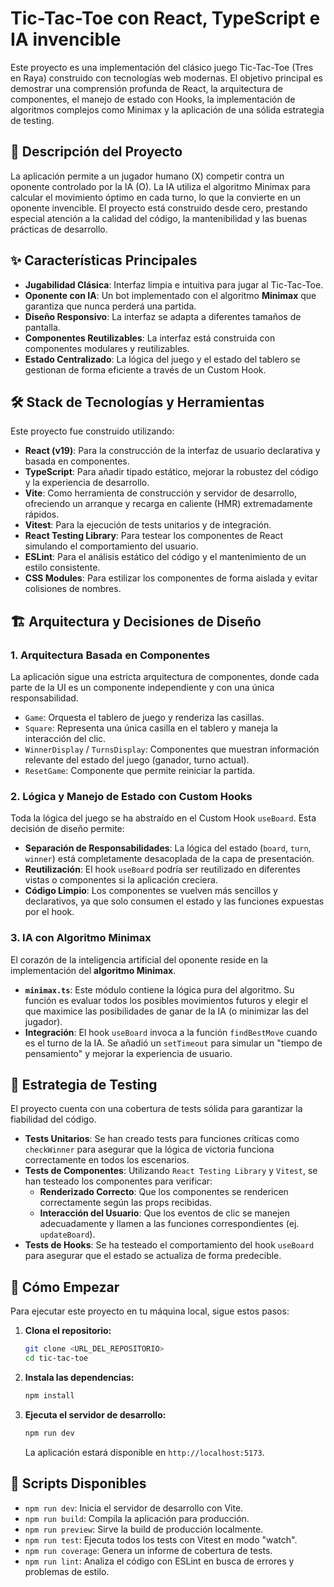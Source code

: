 # Tic-Tac-Toe con React, TypeScript e IA invencible

Este proyecto es una implementación del clásico juego Tic-Tac-Toe (Tres en Raya) construido con tecnologías web modernas. El objetivo principal es demostrar una comprensión profunda de React, la arquitectura de componentes, el manejo de estado con Hooks, la implementación de algoritmos complejos como Minimax y la aplicación de una sólida estrategia de testing.

## 📜 Descripción del Proyecto

La aplicación permite a un jugador humano (X) competir contra un oponente controlado por la IA (O). La IA utiliza el algoritmo Minimax para calcular el movimiento óptimo en cada turno, lo que la convierte en un oponente invencible. El proyecto está construido desde cero, prestando especial atención a la calidad del código, la mantenibilidad y las buenas prácticas de desarrollo.

## ✨ Características Principales

- **Jugabilidad Clásica**: Interfaz limpia e intuitiva para jugar al Tic-Tac-Toe.
- **Oponente con IA**: Un bot implementado con el algoritmo **Minimax** que garantiza que nunca perderá una partida.
- **Diseño Responsivo**: La interfaz se adapta a diferentes tamaños de pantalla.
- **Componentes Reutilizables**: La interfaz está construida con componentes modulares y reutilizables.
- **Estado Centralizado**: La lógica del juego y el estado del tablero se gestionan de forma eficiente a través de un Custom Hook.

## 🛠️ Stack de Tecnologías y Herramientas

Este proyecto fue construido utilizando:

- **React (v19)**: Para la construcción de la interfaz de usuario declarativa y basada en componentes.
- **TypeScript**: Para añadir tipado estático, mejorar la robustez del código y la experiencia de desarrollo.
- **Vite**: Como herramienta de construcción y servidor de desarrollo, ofreciendo un arranque y recarga en caliente (HMR) extremadamente rápidos.
- **Vitest**: Para la ejecución de tests unitarios y de integración.
- **React Testing Library**: Para testear los componentes de React simulando el comportamiento del usuario.
- **ESLint**: Para el análisis estático del código y el mantenimiento de un estilo consistente.
- **CSS Modules**: Para estilizar los componentes de forma aislada y evitar colisiones de nombres.

## 🏗️ Arquitectura y Decisiones de Diseño

### 1. Arquitectura Basada en Componentes

La aplicación sigue una estricta arquitectura de componentes, donde cada parte de la UI es un componente independiente y con una única responsabilidad.

- `Game`: Orquesta el tablero de juego y renderiza las casillas.
- `Square`: Representa una única casilla en el tablero y maneja la interacción del clic.
- `WinnerDisplay` / `TurnsDisplay`: Componentes que muestran información relevante del estado del juego (ganador, turno actual).
- `ResetGame`: Componente que permite reiniciar la partida.

### 2. Lógica y Manejo de Estado con Custom Hooks

Toda la lógica del juego se ha abstraído en el Custom Hook `useBoard`. Esta decisión de diseño permite:

- **Separación de Responsabilidades**: La lógica del estado (`board`, `turn`, `winner`) está completamente desacoplada de la capa de presentación.
- **Reutilización**: El hook `useBoard` podría ser reutilizado en diferentes vistas o componentes si la aplicación creciera.
- **Código Limpio**: Los componentes se vuelven más sencillos y declarativos, ya que solo consumen el estado y las funciones expuestas por el hook.

### 3. IA con Algoritmo Minimax

El corazón de la inteligencia artificial del oponente reside en la implementación del **algoritmo Minimax**.

- **`minimax.ts`**: Este módulo contiene la lógica pura del algoritmo. Su función es evaluar todos los posibles movimientos futuros y elegir el que maximice las posibilidades de ganar de la IA (o minimizar las del jugador).
- **Integración**: El hook `useBoard` invoca a la función `findBestMove` cuando es el turno de la IA. Se añadió un `setTimeout` para simular un "tiempo de pensamiento" y mejorar la experiencia de usuario.

## 🧪 Estrategia de Testing

El proyecto cuenta con una cobertura de tests sólida para garantizar la fiabilidad del código.

- **Tests Unitarios**: Se han creado tests para funciones críticas como `checkWinner` para asegurar que la lógica de victoria funciona correctamente en todos los escenarios.
- **Tests de Componentes**: Utilizando `React Testing Library` y `Vitest`, se han testeado los componentes para verificar:
    - **Renderizado Correcto**: Que los componentes se rendericen correctamente según las props recibidas.
    - **Interacción del Usuario**: Que los eventos de clic se manejen adecuadamente y llamen a las funciones correspondientes (ej. `updateBoard`).
- **Tests de Hooks**: Se ha testeado el comportamiento del hook `useBoard` para asegurar que el estado se actualiza de forma predecible.

## 🚀 Cómo Empezar

Para ejecutar este proyecto en tu máquina local, sigue estos pasos:

1.  **Clona el repositorio:**
    ```bash
    git clone <URL_DEL_REPOSITORIO>
    cd tic-tac-toe
    ```

2.  **Instala las dependencias:**
    ```bash
    npm install
    ```

3.  **Ejecuta el servidor de desarrollo:**
    ```bash
    npm run dev
    ```
    La aplicación estará disponible en `http://localhost:5173`.

## 📜 Scripts Disponibles

- `npm run dev`: Inicia el servidor de desarrollo con Vite.
- `npm run build`: Compila la aplicación para producción.
- `npm run preview`: Sirve la build de producción localmente.
- `npm run test`: Ejecuta todos los tests con Vitest en modo "watch".
- `npm run coverage`: Genera un informe de cobertura de tests.
- `npm run lint`: Analiza el código con ESLint en busca de errores y problemas de estilo.